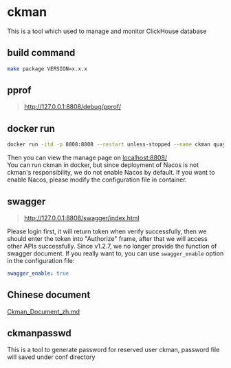 # ckman
This is a tool which used to manage and monitor ClickHouse database

## build command
```bash
make package VERSION=x.x.x
```

## pprof
> http://127.0.0.1:8808/debug/pprof/

## docker run
```bash
docker run -itd -p 8808:8808 --restart unless-stopped --name ckman quay.io/housepower/ckman:latest
```
Then you can view the manage page on [localhost:8808/](localhost:8808/)    
You can run ckman in docker, but since deployment of Nacos is not ckman's responsibility,
 we do not enable Nacos by default.
 If you want to enable Nacos, please modify the configuration file in container.

## swagger
> http://127.0.0.1:8808/swagger/index.html

Please login first, it will return token when verify successfully,
then we should enter the token into "Authorize" frame,
after that we will access other APIs successfully.
Since v1.2.7,  we no longer provide the function of swagger document.
If you really want to, you can use `swagger_enable` option in the configuration file:
```yaml
swagger_enable: true
```

## Chinese document
[Ckman_Document_zh.md](docs/Ckman_Document_zh.md)

## ckmanpasswd
This is a tool to generate password for reserved user ckman,
password file will saved under conf directory

